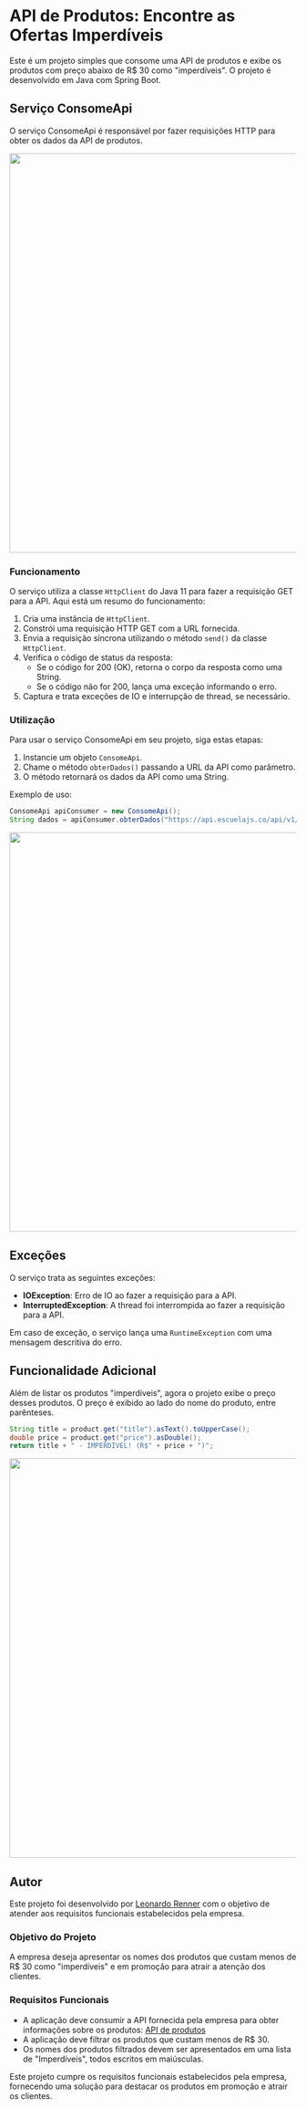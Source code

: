 # API de Produtos: Encontre as Ofertas Imperdíveis

Este é um projeto simples que consome uma API de produtos e exibe os produtos com preço abaixo de R$ 30 como "imperdíveis". O projeto é desenvolvido em Java com Spring Boot.

## Serviço ConsomeApi

O serviço ConsomeApi é responsável por fazer requisições HTTP para obter os dados da API de produtos.

<div style="text-align: center;">
    <img src="https://github.com/leonardojfrenner/ConsumoAPI/assets/115934024/0500f0a1-903d-42d7-a666-775586ae27f9" width="700px" />
</div>

### Funcionamento

O serviço utiliza a classe `HttpClient` do Java 11 para fazer a requisição GET para a API. Aqui está um resumo do funcionamento:

1. Cria uma instância de `HttpClient`.
2. Constrói uma requisição HTTP GET com a URL fornecida.
3. Envia a requisição síncrona utilizando o método `send()` da classe `HttpClient`.
4. Verifica o código de status da resposta:
   - Se o código for 200 (OK), retorna o corpo da resposta como uma String.
   - Se o código não for 200, lança uma exceção informando o erro.
5. Captura e trata exceções de IO e interrupção de thread, se necessário.

### Utilização

Para usar o serviço ConsomeApi em seu projeto, siga estas etapas:

1. Instancie um objeto `ConsomeApi`.
2. Chame o método `obterDados()` passando a URL da API como parâmetro.
3. O método retornará os dados da API como uma String.

Exemplo de uso:

```java
ConsomeApi apiConsumer = new ConsomeApi();
String dados = apiConsumer.obterDados("https://api.escuelajs.co/api/v1/products/");
````

<div style="text-align: center;">
    <img src="https://github.com/leonardojfrenner/ConsumoAPI/assets/115934024/4790d099-ce66-4c0d-b22e-77afd906a05f" width="700px" />
</div>

## Exceções

O serviço trata as seguintes exceções:

- **IOException**: Erro de IO ao fazer a requisição para a API.
- **InterruptedException**: A thread foi interrompida ao fazer a requisição para a API.

Em caso de exceção, o serviço lança uma `RuntimeException` com uma mensagem descritiva do erro.

## Funcionalidade Adicional

Além de listar os produtos "imperdíveis", agora o projeto exibe o preço desses produtos. O preço é exibido ao lado do nome do produto, entre parênteses.

```java
String title = product.get("title").asText().toUpperCase();
double price = product.get("price").asDouble();
return title + " - IMPERDÍVEL! (R$" + price + ")";
```

<div style="text-align: center;">
     <img src="https://github.com/leonardojfrenner/ConsumoAPI/assets/115934024/587bf1fb-1ab5-4ec8-b100-476a927373e6" width="700px" />
</div>

## Autor

Este projeto foi desenvolvido por [Leonardo Renner](https://www.linkedin.com/in/leonardo-josé) com o objetivo de atender aos requisitos funcionais estabelecidos pela empresa.

### Objetivo do Projeto
A empresa deseja apresentar os nomes dos produtos que custam menos de R$ 30 como "imperdíveis" e em promoção para atrair a atenção dos clientes.

### Requisitos Funcionais
- A aplicação deve consumir a API fornecida pela empresa para obter informações sobre os produtos: [API de produtos](https://api.escuelajs.co/api/v1/products/)
- A aplicação deve filtrar os produtos que custam menos de R$ 30.
- Os nomes dos produtos filtrados devem ser apresentados em uma lista de "Imperdíveis", todos escritos em maiúsculas.

Este projeto cumpre os requisitos funcionais estabelecidos pela empresa, fornecendo uma solução para destacar os produtos em promoção e atrair os clientes.




